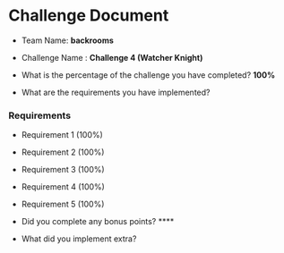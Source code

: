# Challenge Document

- Team Name: **backrooms**
- Challenge Name : **Challenge 4 (Watcher Knight)**

- What is the percentage of the challenge you have completed? **100%**

- What are the requirements you have implemented?

### Requirements

- Requirement 1 (100%)
- Requirement 2 (100%)
- Requirement 3 (100%)
- Requirement 4 (100%)
- Requirement 5 (100%)

- Did you complete any bonus points? ****

- What did you implement extra?
